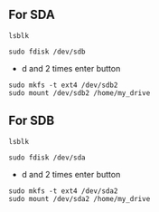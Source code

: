 

## For SDA

```
lsblk

sudo fdisk /dev/sdb
```
- d and 2 times enter button

```
sudo mkfs -t ext4 /dev/sdb2
sudo mount /dev/sdb2 /home/my_drive
```

## For SDB

```
lsblk

sudo fdisk /dev/sda
```
- d and 2 times enter button

```
sudo mkfs -t ext4 /dev/sda2
sudo mount /dev/sda2 /home/my_drive

```

